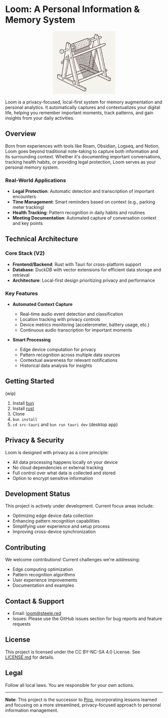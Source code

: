 # Loom: A Personal Information & Memory System

<div align="center">
  <img src="public/loom.svg" alt="Loom Logo" width="200" height="200">
</div>

Loom is a privacy-focused, local-first system for memory augmentation and personal analytics. It automatically captures and contextualizes your digital life, helping you remember important moments, track patterns, and gain insights from your daily activities.

## Overview

Born from experiences with tools like Roam, Obsidian, Logseq, and Notion, Loom goes beyond traditional note-taking to capture both information and its surrounding context. Whether it's documenting important conversations, tracking health habits, or providing legal protection, Loom serves as your personal memory system.

### Real-World Applications

- **Legal Protection**: Automatic detection and transcription of important encounters
- **Time Management**: Smart reminders based on context (e.g., parking meter tracking)
- **Health Tracking**: Pattern recognition in daily habits and routines
- **Meeting Documentation**: Automated capture of conversation context and key points

## Technical Architecture

### Core Stack (V2)
- **Frontend/Backend**: Rust with Tauri for cross-platform support
- **Database**: DuckDB with vector extensions for efficient data storage and retrieval
- **Architecture**: Local-first design prioritizing privacy and performance

### Key Features

- **Automated Context Capture**
  - Real-time audio event detection and classification
  - Location tracking with privacy controls
  - Device metrics monitoring (accelerometer, battery usage, etc.)
  - Continuous audio transcription for important moments
  
- **Smart Processing**
  - Edge device computation for privacy
  - Pattern recognition across multiple data sources
  - Contextual awareness for relevant notifications
  - Historical data analysis for insights

## Getting Started
(wip)
1. Install [bun](https://bun.sh/)
2. Install [rust](https://www.rust-lang.org/tools/install)
3. Clone
4. `bun install`
5. `cd src-tauri` and `bun run tauri dev` (desktop app)

## Privacy & Security

Loom is designed with privacy as a core principle:
- All data processing happens locally on your device
- No cloud dependencies or external tracking
- Full control over what data is collected and stored
- Option to encrypt sensitive information

## Development Status

This project is actively under development. Current focus areas include:
- Optimizing edge device data collection
- Enhancing pattern recognition capabilities
- Simplifying user experience and setup process
- Improving cross-device synchronization

## Contributing

We welcome contributions! Current challenges we're addressing:
- Edge computing optimization
- Pattern recognition algorithms
- User experience improvements
- Documentation and examples

## Contact & Support

- Email: loom@steele.red
- Issues: Please use the GitHub issues section for bug reports and feature requests

## License

This project is licensed under the CC BY-NC-SA 4.0 License.
See [LICENSE.md](LICENSE.md) for details.


## Legal
Follow all local laws. You are responsible for your own actions.

---

**Note**: This project is the successor to [Pino](https://github.com/baocin/pino), incorporating lessons learned and focusing on a more streamlined, privacy-focused approach to personal information management.
